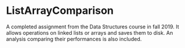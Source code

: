 # ListArrayComparison
A completed assignment from the Data Structures course in fall 2019. It allows operations on linked lists or arrays and saves them to disk. An analysis comparing their performances is also included.
